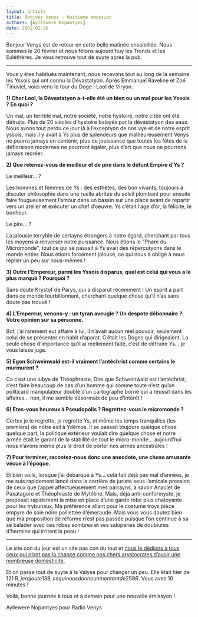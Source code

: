 ```yaml
---
layout: article
title: Bonjour Venys - huitième émyssion
authors: [Ayllewere Nopantyes]
date: 2002-02-20
---
```


Bonjour Venys est de retour en cette belle matinée ensoleillée. Nous sommes le 20 février et nous fêtons aujourd’huy les Tronds et les Euléthères. Je vous retrouve tout de suyte après la pub.

---

Vous y êtes habitués maintenant, nous recevons tout au long de la semaine les Yssois qui ont connu la Dévastatyon. Après Emmanuel Raveline et Zoé Tinuviel, voici venu le tour du Doge : Lool de Viryon.

**1) Cher Lool, la Dévastatyon a-t-elle été un bien ou un mal pour les Yssois ? En quoi ?**

Un mal, un terrible mal, notre société, notre hystoire, notre citée ont été détruits. Plus de 20 siècles d’hystoire balayés par la dévastatyon des eaux. Nous avons tout perdu ce jour là à l’exceptyon de nos vye et de notre esprit yssois, mais il y avait à Ys plus de splendeurs que malheureusement Vénys ne pourra jamays en contenir, plus de jouissance que toutes les fêtes de la défloraison modernes ne pourront égaler, plus d’art que nous ne pourrons jamays recréer.

**2) Que retenez-vous de meilleur et de pire dans le défunt Empire d’Ys ?**

Le meilleur... ?

Les hommes et femmes de Ys : des esthètes, des bon vivants, toujours à discuter philosophie dans une ruelle abritée du soleil plombant pour ensuite faire fougueusement l’amour dans un bassin sur une place avant de repartir vers un atelier et exécuter un chef d’oeuvre. Ys c’était l’age d’or, la félicité, le bonheur.

Le pire... ?

La jalousie terryble de certayns étrangers à notre égard, cherchant par tous les moyens à renverser notre puissance. Nous étions le "Phare du Micromonde", tout ce qui se passait à Ys avait des répercutyons dans le monde entier. Nous étions forcément jalousé, ce qui nous à obligé à nous replier un peu sur nous-mêmes !

**3) Outre l’Empereur, parmi les Yssois disparus, quel est celui qui vous a le plus marqué ? Pourquoi ?**

Sans doute Krystof de Parys, qui a disparut récemment ! Un esprit à part dans ce monde tourbillonnant, cherchant quelque chose qu’il n’as sans doute pas trouvé !

**4) L’Empereur, venons-y : un tyran aveugle ? Un despote débonnaire ? Votre opinion sur sa personne.**

Bof, j’ai rarement eut affaire à lui, il n’avait aucun réel pouvoir, seulement celui de se présenter en habit d’aparat. C’était les Doges qui dirigeaient. La seule chose d’importance qu’il ai réellement faite, c’est de détruire Ys... je vous laisse juge.

**5) Egon Schweinwald est-il vraiment l’antéchrist comme certains le murmurent ?**

Ca c’est une lubye de Théophraste, Dire que Schweinwald est l’antéchrist, c’est faire beaucoup de cas d’un homme qui somme toute n’est qu’un politicard manipulateur doublé d’un cartographe borné qui a réussit dans les affaires... non, il me semble désormais de peu d’intérêt !

**6) Etes-vous heureux à Pseudopolis ? Regrettez-vous le micromonde ?**

Certes je le regrette, je regrette Ys, et même les temps tranquilles (les premiers) de notre exil à Ydémos. Il se passait toujours quelque chose quelque part, la politique extérieur voulait dire quelque chose et notre armée était le garant de la stabilité de tout le micro-monde... aujourd’hui nous n’avons même plus le droit de porter nos armes ancestrales !

**7) Pour terminer, racontez-nous donc une anecdote, une chose amusante vécue à l’époque.**

Et bien voilà, lorsque j’ai débarqué à Ys... celà fait déjà pas mal d’années, je me suis rapidement lancé dans la carrière de juriste sous l’amicale pression de ceux que j’appel affectueusement mes parrayns, à savoir Anaclet de Paxatagore et Théophraste de Mytilène. Mais, déjà anti-conformyste, je proposait rapidement la mise en place d’une garde robe plus chatoyante pour les trybunaux. Ma préférence allant pour le costume troys pièce empyre de soie noire paillettée d’émeraude. Mais vous vous doutez bien que ma proposition de réforme n’est pas passée puisque l’on continue à sa se balader avec ces robes sombres et ses saloperies de doublures d’hermine qui irritent la peau !

---

Le site con du jour est un site pas con du tout et [nous le dédions à tous ceux qui n’ont pas la chance comme nos chers arystocrates d’avoir une nombreuse domesticité.](https://web.archive.org/web/20020330084628/http://laav.free.fr/)

Et on passe tout de suyte à la Valyse pour changer un peu. Elle était hier de 121 R$, je rajoute 138, ce qui nous donne un montant de 259 R$. Vous avez 10 minutes !

Voilà, bonne journée à tous et à demain pour une nouvelle émissyon !

Ayllewere Nopantyes pour Radio Venys